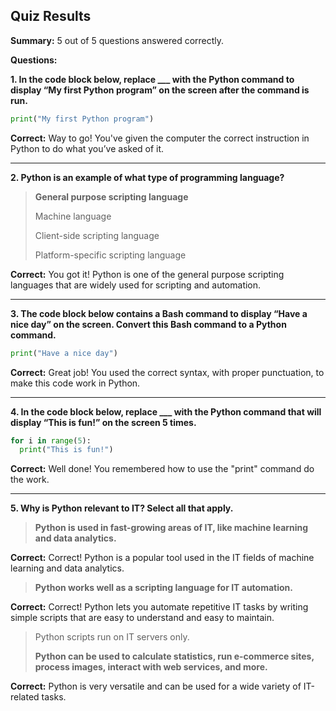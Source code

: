 ## Quiz Results

**Summary:** 5 out of 5 questions answered correctly.

**Questions:**

**1. In the code block below, replace ___ with the Python command to display “My first Python program” on the screen after the command is run.**

```python
print("My first Python program")
```
**Correct:** Way to go! You've given the computer the correct instruction in Python to do what you’ve asked of it.

---

**2. Python is an example of what type of programming language?**

> **General purpose scripting language**
> 
> Machine language
> 
> Client-side scripting language
> 
> Platform-specific scripting language

**Correct:** You got it! Python is one of the general purpose scripting languages that are widely used for scripting and automation.

---


**3. The code block below contains a Bash command to display “Have a nice day” on the screen. Convert this Bash command to a Python command.**

```python
print("Have a nice day")
```

**Correct:** Great job! You used the correct syntax, with proper punctuation, to make this code work in Python.

---


**4. In the code block below, replace ___ with the Python command that will display “This is fun!” on the screen 5 times.**

```python
for i in range(5):
  print("This is fun!")
```

**Correct:** Well done! You remembered how to use the "print" command do the work.

---


**5. Why is Python relevant to IT? Select all that apply.**

> **Python is used in fast-growing areas of IT, like machine learning and data analytics.**
>
**Correct:** Correct! Python is a popular tool used in the IT fields of machine learning and data analytics.
> 
> **Python works well as a scripting language for IT automation.**
> 
**Correct:** Correct! Python lets you automate repetitive IT tasks by writing simple scripts that are easy to understand and easy to maintain.
> 
> Python scripts run on IT servers only.
> 
> **Python can be used to calculate statistics, run e-commerce sites, process images, interact with web services, and more.**
> 
**Correct:** Python is very versatile and can be used for a wide variety of IT-related tasks.
